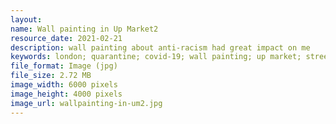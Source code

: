 ```yaml
---
layout: 
name: Wall painting in Up Market2
resource_date: 2021-02-21
description: wall painting about anti-racism had great impact on me
keywords: london; quarantine; covid-19; wall painting; up market; street art
file_format: Image (jpg)
file_size: 2.72 MB
image_width: 6000 pixels
image_height: 4000 pixels
image_url: wallpainting-in-um2.jpg
---
```

